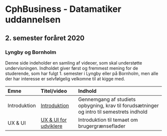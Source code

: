 # CphBusiness - Datamatiker uddannelsen
## 2. semester foråret 2020
### Lyngby og Bornholm

Denne side indeholder en samling af videoer, som skal understøtte undervisningen. Indholdet giver først og fremmest mening for de studerende, som har fulgt 1. semester i Lyngby eller på Bornholm, men alle der har interesse er selvfølgelig velkomne til at kigge med.

| Emne   | Titel/video          | Indhold                  |
| :----  | :----------    | :------------------------| 
| Introduktion   | [Introduktion](https://youtu.be/kTNOnOxkfDo) | Gennemgang af studiets opbygning, krav til forudsætninger og intro til semestrets indhold  |
| UX & UI   | [UX & UI for udviklere](https://www.youtube.com/watch?v=suxPabcaALQ) | Introduktion til temaet om brugergrænseflader  |




